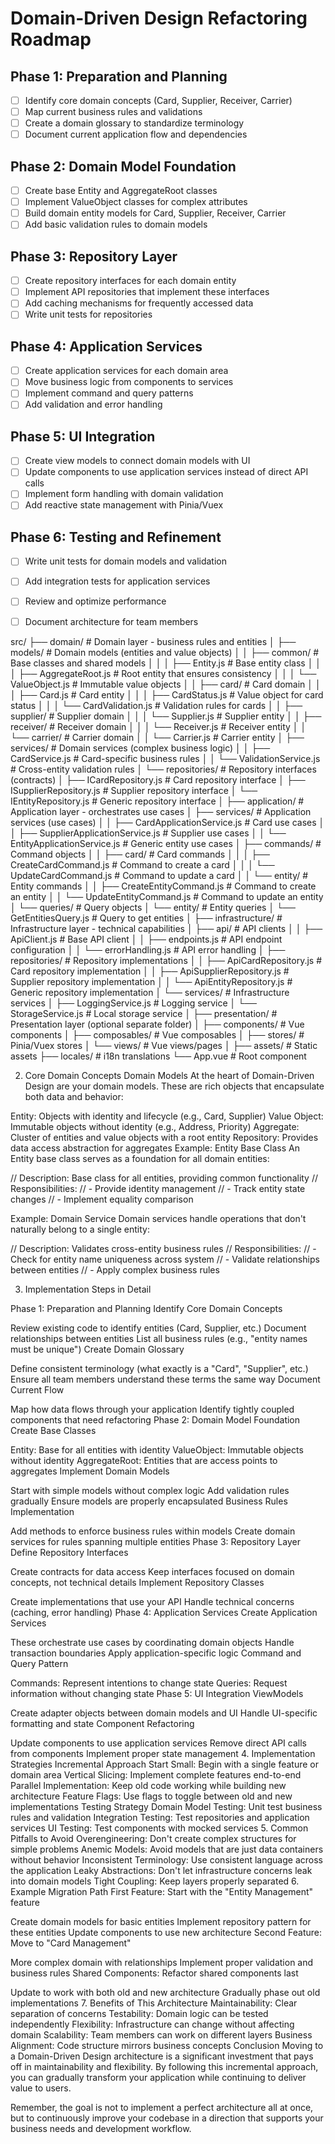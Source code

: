 # Domain-Driven Design Refactoring Roadmap

## Phase 1: Preparation and Planning
- [ ] Identify core domain concepts (Card, Supplier, Receiver, Carrier)
- [ ] Map current business rules and validations
- [ ] Create a domain glossary to standardize terminology
- [ ] Document current application flow and dependencies

## Phase 2: Domain Model Foundation
- [ ] Create base Entity and AggregateRoot classes
- [ ] Implement ValueObject classes for complex attributes
- [ ] Build domain entity models for Card, Supplier, Receiver, Carrier
- [ ] Add basic validation rules to domain models

## Phase 3: Repository Layer
- [ ] Create repository interfaces for each domain entity
- [ ] Implement API repositories that implement these interfaces
- [ ] Add caching mechanisms for frequently accessed data
- [ ] Write unit tests for repositories

## Phase 4: Application Services
- [ ] Create application services for each domain area
- [ ] Move business logic from components to services
- [ ] Implement command and query patterns
- [ ] Add validation and error handling

## Phase 5: UI Integration
- [ ] Create view models to connect domain models with UI
- [ ] Update components to use application services instead of direct API calls
- [ ] Implement form handling with domain validation
- [ ] Add reactive state management with Pinia/Vuex

## Phase 6: Testing and Refinement
- [ ] Write unit tests for domain models and validation
- [ ] Add integration tests for application services
- [ ] Review and optimize performance
- [ ] Document architecture for team members


src/
├── domain/                     # Domain layer - business rules and entities
│   ├── models/                 # Domain models (entities and value objects)
│   │   ├── common/             # Base classes and shared models
│   │   │   ├── Entity.js       # Base entity class
│   │   │   ├── AggregateRoot.js # Root entity that ensures consistency
│   │   │   └── ValueObject.js  # Immutable value objects
│   │   ├── card/               # Card domain
│   │   │   ├── Card.js         # Card entity
│   │   │   ├── CardStatus.js   # Value object for card status
│   │   │   └── CardValidation.js # Validation rules for cards
│   │   ├── supplier/           # Supplier domain
│   │   │   └── Supplier.js     # Supplier entity
│   │   ├── receiver/           # Receiver domain
│   │   │   └── Receiver.js     # Receiver entity
│   │   └── carrier/            # Carrier domain
│   │       └── Carrier.js      # Carrier entity
│   ├── services/               # Domain services (complex business logic)
│   │   ├── CardService.js      # Card-specific business rules
│   │   └── ValidationService.js # Cross-entity validation rules
│   └── repositories/           # Repository interfaces (contracts)
│       ├── ICardRepository.js  # Card repository interface
│       ├── ISupplierRepository.js # Supplier repository interface
│       └── IEntityRepository.js # Generic repository interface
│
├── application/                # Application layer - orchestrates use cases
│   ├── services/               # Application services (use cases)
│   │   ├── CardApplicationService.js  # Card use cases
│   │   ├── SupplierApplicationService.js # Supplier use cases
│   │   └── EntityApplicationService.js # Generic entity use cases
│   ├── commands/               # Command objects
│   │   ├── card/               # Card commands
│   │   │   ├── CreateCardCommand.js # Command to create a card
│   │   │   └── UpdateCardCommand.js # Command to update a card
│   │   └── entity/             # Entity commands
│   │       ├── CreateEntityCommand.js # Command to create an entity
│   │       └── UpdateEntityCommand.js # Command to update an entity
│   └── queries/                # Query objects
│       └── entity/             # Entity queries
│           └── GetEntitiesQuery.js # Query to get entities
│
├── infrastructure/             # Infrastructure layer - technical capabilities
│   ├── api/                    # API clients
│   │   ├── ApiClient.js        # Base API client
│   │   ├── endpoints.js        # API endpoint configuration
│   │   └── errorHandling.js    # API error handling
│   ├── repositories/           # Repository implementations
│   │   ├── ApiCardRepository.js # Card repository implementation
│   │   ├── ApiSupplierRepository.js # Supplier repository implementation
│   │   └── ApiEntityRepository.js # Generic repository implementation
│   └── services/               # Infrastructure services
│       ├── LoggingService.js   # Logging service
│       └── StorageService.js   # Local storage service
│
├── presentation/               # Presentation layer (optional separate folder)
│   ├── components/             # Vue components
│   ├── composables/            # Vue composables
│   ├── stores/                 # Pinia/Vuex stores
│   └── views/                  # Vue views/pages
│
├── assets/                     # Static assets
├── locales/                    # i18n translations
└── App.vue                     # Root component


2. Core Domain Concepts
Domain Models
At the heart of Domain-Driven Design are your domain models. These are rich objects that encapsulate both data and behavior:

Entity: Objects with identity and lifecycle (e.g., Card, Supplier)
Value Object: Immutable objects without identity (e.g., Address, Priority)
Aggregate: Cluster of entities and value objects with a root entity
Repository: Provides data access abstraction for aggregates
Example: Entity Base Class
An Entity base class serves as a foundation for all domain entities:

// Description: Base class for all entities, providing common functionality
// Responsibilities:
// - Provide identity management
// - Track entity state changes
// - Implement equality comparison

Example: Domain Service
Domain services handle operations that don't naturally belong to a single entity:

// Description: Validates cross-entity business rules
// Responsibilities:
// - Check for entity name uniqueness across system
// - Validate relationships between entities
// - Apply complex business rules

3. Implementation Steps in Detail

Phase 1: Preparation and Planning
Identify Core Domain Concepts

Review existing code to identify entities (Card, Supplier, etc.)
Document relationships between entities
List all business rules (e.g., "entity names must be unique")
Create Domain Glossary

Define consistent terminology (what exactly is a "Card", "Supplier", etc.)
Ensure all team members understand these terms the same way
Document Current Flow

Map how data flows through your application
Identify tightly coupled components that need refactoring
Phase 2: Domain Model Foundation
Create Base Classes

Entity: Base for all entities with identity
ValueObject: Immutable objects without identity
AggregateRoot: Entities that are access points to aggregates
Implement Domain Models

Start with simple models without complex logic
Add validation rules gradually
Ensure models are properly encapsulated
Business Rules Implementation

Add methods to enforce business rules within models
Create domain services for rules spanning multiple entities
Phase 3: Repository Layer
Define Repository Interfaces

Create contracts for data access
Keep interfaces focused on domain concepts, not technical details
Implement Repository Classes

Create implementations that use your API
Handle technical concerns (caching, error handling)
Phase 4: Application Services
Create Application Services

These orchestrate use cases by coordinating domain objects
Handle transaction boundaries
Apply application-specific logic
Command and Query Pattern

Commands: Represent intentions to change state
Queries: Request information without changing state
Phase 5: UI Integration
ViewModels

Create adapter objects between domain models and UI
Handle UI-specific formatting and state
Component Refactoring

Update components to use application services
Remove direct API calls from components
Implement proper state management
4. Implementation Strategies
Incremental Approach
Start Small: Begin with a single feature or domain area
Vertical Slicing: Implement complete features end-to-end
Parallel Implementation: Keep old code working while building new architecture
Feature Flags: Use flags to toggle between old and new implementations
Testing Strategy
Domain Model Testing: Unit test business rules and validation
Integration Testing: Test repositories and application services
UI Testing: Test components with mocked services
5. Common Pitfalls to Avoid
Overengineering: Don't create complex structures for simple problems
Anemic Models: Avoid models that are just data containers without behavior
Inconsistent Terminology: Use consistent language across the application
Leaky Abstractions: Don't let infrastructure concerns leak into domain models
Tight Coupling: Keep layers properly separated
6. Example Migration Path
First Feature: Start with the "Entity Management" feature

Create domain models for basic entities
Implement repository pattern for these entities
Update components to use new architecture
Second Feature: Move to "Card Management"

More complex domain with relationships
Implement proper validation and business rules
Shared Components: Refactor shared components last

Update to work with both old and new architecture
Gradually phase out old implementations
7. Benefits of This Architecture
Maintainability: Clear separation of concerns
Testability: Domain logic can be tested independently
Flexibility: Infrastructure can change without affecting domain
Scalability: Team members can work on different layers
Business Alignment: Code structure mirrors business concepts
Conclusion
Moving to a Domain-Driven Design architecture is a significant investment that pays off in maintainability and flexibility. By following this incremental approach, you can gradually transform your application while continuing to deliver value to users.

Remember, the goal is not to implement a perfect architecture all at once, but to continuously improve your codebase in a direction that supports your business needs and development workflow.